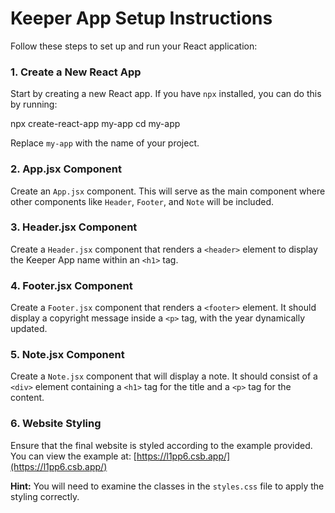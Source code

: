 # Keeper App Setup Instructions

Follow these steps to set up and run your React application:

### 1. Create a New React App

Start by creating a new React app. If you have `npx` installed, you can do this by running:

npx create-react-app my-app
cd my-app

Replace `my-app` with the name of your project.

### 2. App.jsx Component

Create an `App.jsx` component. This will serve as the main component where other components like `Header`, `Footer`, and `Note` will be included.

### 3. Header.jsx Component

Create a `Header.jsx` component that renders a `<header>` element to display the Keeper App name within an `<h1>` tag.

### 4. Footer.jsx Component

Create a `Footer.jsx` component that renders a `<footer>` element. It should display a copyright message inside a `<p>` tag, with the year dynamically updated.

### 5. Note.jsx Component

Create a `Note.jsx` component that will display a note. It should consist of a `<div>` element containing a `<h1>` tag for the title and a `<p>` tag for the content.

### 6. Website Styling

Ensure that the final website is styled according to the example provided. You can view the example at:
[https://l1pp6.csb.app/](https://l1pp6.csb.app/)

**Hint:** You will need to examine the classes in the `styles.css` file to apply the styling correctly.
